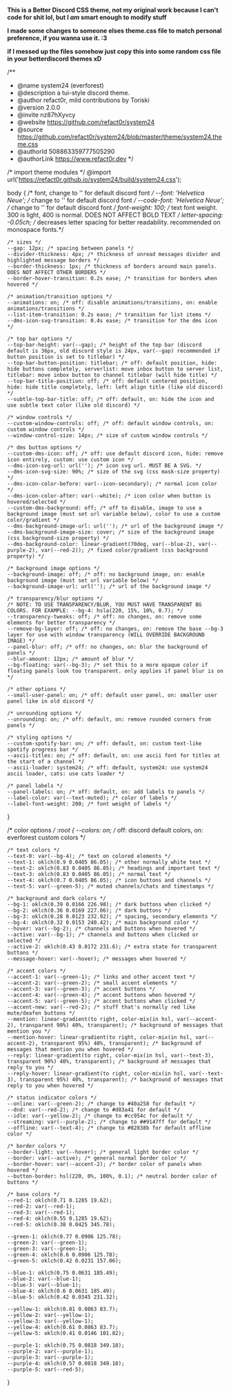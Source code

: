 **This is a Better Discord CSS theme, not my original work because 
I can't code for shit lol, but I *am* smart enough to modify stuff**

**I made some changes to someone elses theme.css file to match 
personal preference, if you wanna use it. :3**

**if I messed up the files somehow just copy this into some random 
css file in your betterdiscord themes xD**



/**
 * @name system24 (everforest)
 * @description a tui-style discord theme.
 * @author refact0r, mild contributions by Toriski
 * @version 2.0.0
 * @invite nz87hXyvcy
 * @website https://github.com/refact0r/system24
 * @source https://github.com/refact0r/system24/blob/master/theme/system24.theme.css
 * @authorId 508863359777505290
 * @authorLink https://www.refact0r.dev
*/

/* import theme modules */
@import url('https://refact0r.github.io/system24/build/system24.css');

body {
    /* font, change to '' for default discord font */
    --font: 'Helvetica Neue'; /* change to '' for default discord font */
    --code-font: 'Helvetica Neue'; /* change to '' for default discord font */
    font-weight: 100; /* text font weight. 300 is light, 400 is normal. DOES NOT AFFECT BOLD TEXT */
    letter-spacing: -0.05ch; /* decreases letter spacing for better readability. recommended on monospace fonts.*/

    /* sizes */
    --gap: 12px; /* spacing between panels */
    --divider-thickness: 4px; /* thickness of unread messages divider and highlighted message borders */
    --border-thickness: 1px; /* thickness of borders around main panels. DOES NOT AFFECT OTHER BORDERS */
    --border-hover-transition: 0.2s ease; /* transition for borders when hovered */

    /* animation/transition options */
    --animations: on; /* off: disable animations/transitions, on: enable animations/transitions */
    --list-item-transition: 0.2s ease; /* transition for list items */
    --dms-icon-svg-transition: 0.4s ease; /* transition for the dms icon */

    /* top bar options */
    --top-bar-height: var(--gap); /* height of the top bar (discord default is 36px, old discord style is 24px, var(--gap) recommended if button position is set to titlebar) */
    --top-bar-button-position: titlebar; /* off: default position, hide: hide buttons completely, serverlist: move inbox button to server list, titlebar: move inbox button to channel titlebar (will hide title) */
    --top-bar-title-position: off; /* off: default centered position, hide: hide title completely, left: left align title (like old discord) */
    --subtle-top-bar-title: off; /* off: default, on: hide the icon and use subtle text color (like old discord) */

    /* window controls */
    --custom-window-controls: off; /* off: default window controls, on: custom window controls */
    --window-control-size: 14px; /* size of custom window controls */

    /* dms button options */
    --custom-dms-icon: off; /* off: use default discord icon, hide: remove icon entirely, custom: use custom icon */
    --dms-icon-svg-url: url(''); /* icon svg url. MUST BE A SVG. */
    --dms-icon-svg-size: 90%; /* size of the svg (css mask-size property) */
    --dms-icon-color-before: var(--icon-secondary); /* normal icon color */
    --dms-icon-color-after: var(--white); /* icon color when button is hovered/selected */
    --custom-dms-background: off; /* off to disable, image to use a background image (must set url variable below), color to use a custom color/gradient */
    --dms-background-image-url: url(''); /* url of the background image */
    --dms-background-image-size: cover; /* size of the background image (css background-size property) */
    --dms-background-color: linear-gradient(70deg, var(--blue-2), var(--purple-2), var(--red-2)); /* fixed color/gradient (css background property) */

    /* background image options */
    --background-image: off; /* off: no background image, on: enable background image (must set url variable below) */
    --background-image-url: url(''); /* url of the background image */

    /* transparency/blur options */
    /* NOTE: TO USE TRANSPARENCY/BLUR, YOU MUST HAVE TRANSPARENT BG COLORS. FOR EXAMPLE: --bg-4: hsla(220, 15%, 10%, 0.7); */
    --transparency-tweaks: off; /* off: no changes, on: remove some elements for better transparency */
    --remove-bg-layer: off; /* off: no changes, on: remove the base --bg-3 layer for use with window transparency (WILL OVERRIDE BACKGROUND IMAGE) */
    --panel-blur: off; /* off: no changes, on: blur the background of panels */
    --blur-amount: 12px; /* amount of blur */
    --bg-floating: var(--bg-3); /* set this to a more opaque color if floating panels look too transparent. only applies if panel blur is on  */

    /* other options */
    --small-user-panel: on; /* off: default user panel, on: smaller user panel like in old discord */

    /* unrounding options */
    --unrounding: on; /* off: default, on: remove rounded corners from panels */

    /* styling options */
    --custom-spotify-bar: on; /* off: default, on: custom text-like spotify progress bar */
    --ascii-titles: on; /* off: default, on: use ascii font for titles at the start of a channel */
    --ascii-loader: system24; /* off: default, system24: use system24 ascii loader, cats: use cats loader */

    /* panel labels */
    --panel-labels: on; /* off: default, on: add labels to panels */
    --label-color: var(--text-muted); /* color of labels */
    --label-font-weight: 200; /* font weight of labels */
}

/* color options */
:root {
    --colors: on; /* off: discord default colors, on: everforest custom colors */

    /* text colors */
    --text-0: var(--bg-4); /* text on colored elements */
    --text-1: oklch(0.9 0.0405 86.05); /* other normally white text */
    --text-2: oklch(0.83 0.0405 86.05); /* headings and important text */
    --text-3: oklch(0.83 0.0405 86.05); /* normal text */
    --text-4: oklch(0.7 0.0405 86.05); /* icon buttons and channels */
    --text-5: var(--green-5); /* muted channels/chats and timestamps */

    /* background and dark colors */
    --bg-1: oklch(0.39 0.0166 226.98); /* dark buttons when clicked */
    --bg-2: oklch(0.36 0.0169 227.06); /* dark buttons */
    --bg-3: oklch(0.28 0.0123 232.92); /* spacing, secondary elements */
    --bg-4: oklch(0.32 0.0153 240.42); /* main background color */
    --hover: var(--bg-2); /* channels and buttons when hovered */
    --active: var(--bg-1); /* channels and buttons when clicked or selected */
    --active-2: oklch(0.43 0.0172 231.6); /* extra state for transparent buttons */
    --message-hover: var(--hover); /* messages when hovered */

    /* accent colors */
    --accent-1: var(--green-1); /* links and other accent text */
    --accent-2: var(--green-2); /* small accent elements */
    --accent-3: var(--green-3); /* accent buttons */
    --accent-4: var(--green-4); /* accent buttons when hovered */
    --accent-5: var(--green-5); /* accent buttons when clicked */
    --accent-new: var(--red-2); /* stuff that's normally red like mute/deafen buttons */
    --mention: linear-gradient(to right, color-mix(in hsl, var(--accent-2), transparent 90%) 40%, transparent); /* background of messages that mention you */
    --mention-hover: linear-gradient(to right, color-mix(in hsl, var(--accent-2), transparent 95%) 40%, transparent); /* background of messages that mention you when hovered */
    --reply: linear-gradient(to right, color-mix(in hsl, var(--text-3), transparent 90%) 40%, transparent); /* background of messages that reply to you */
    --reply-hover: linear-gradient(to right, color-mix(in hsl, var(--text-3), transparent 95%) 40%, transparent); /* background of messages that reply to you when hovered */

    /* status indicator colors */
    --online: var(--green-2); /* change to #40a258 for default */
    --dnd: var(--red-2); /* change to #d83a41 for default */
    --idle: var(--yellow-2); /* change to #cc954c for default */
    --streaming: var(--purple-2); /* change to ##9147ff for default */
    --offline: var(--text-4); /* change to #82838b for default offline color */

    /* border colors */
    --border-light: var(--hover); /* general light border color */
    --border: var(--active); /* general normal border color */
    --border-hover: var(--accent-2); /* border color of panels when hovered */
    --button-border: hsl(220, 0%, 100%, 0.1); /* neutral border color of buttons */

    /* base colors */
    --red-1: oklch(0.71 0.1285 19.62);
    --red-2: var(--red-1);
    --red-3: var(--red-1);
    --red-4: oklch(0.55 0.1285 19.62);
    --red-5: oklch(0.38 0.0425 345.78);

    --green-1: oklch(0.77 0.0906 125.78);
    --green-2: var(--green-1);
    --green-3: var(--green-1);
    --green-4: oklch(0.6 0.0906 125.78);
    --green-5: oklch(0.42 0.0231 157.06);

    --blue-1: oklch(0.75 0.0631 185.49);
    --blue-2: var(--blue-1);
    --blue-3: var(--blue-1);
    --blue-4: oklch(0.6 0.0631 185.49);
    --blue-5: oklch(0.42 0.0345 231.32);

    --yellow-1: oklch(0.81 0.0863 83.7);
    --yellow-2: var(--yellow-1);
    --yellow-3: var(--yellow-1);
    --yellow-4: oklch(0.61 0.0863 83.7);
    --yellow-5: oklch(0.41 0.0146 101.82);

    --purple-1: oklch(0.75 0.0818 349.18);
    --purple-2: var(--purple-1);
    --purple-3: var(--purple-1);
    --purple-4: oklch(0.57 0.0818 349.18);
    --purple-5: var(--red-5);
}
